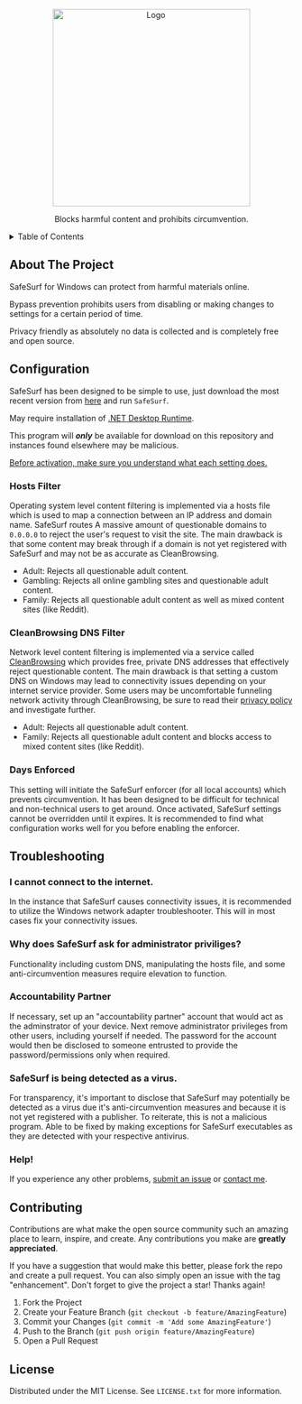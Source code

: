 <!-- Improved compatibility of back to top link: See: https://github.com/othneildrew/Best-README-Template/pull/73 -->
<!--
*** Thanks for checking out the Best-README-Template. If you have a suggestion
*** that would make this better, please fork the repo and create a pull request
*** or simply open an issue with the tag "enhancement".
*** Don't forget to give the project a star!
*** Thanks again! Now go create something AMAZING! :D
-->

<!-- PROJECT LOGO -->
<br />
<div align="center">
  <a href="https://github.com/othneildrew/Best-README-Template">
    <img src="https://github.com/na-stewart/SafeSurf/blob/master/SafeSurf.png" alt="Logo" width="350" height="350">
  </a>
  <p align="center">
    Blocks harmful content and prohibits circumvention.
    <br />
  </p>
</div>

<!-- TABLE OF CONTENTS -->
<details>
  <summary>Table of Contents</summary>
  <ol>
    <li><a href="#about-the-project">About The Project</a></li>
    <li><a href="#configuration">Configuration</a></li>
    <li><a href="#troubleshooting">Troubleshooting</a></li>
    <li><a href="#contributing">Contributing</a></li>
    <li><a href="#license">License</a></li>
  </ol>
</details>

<!-- ABOUT THE PROJECT -->
## About The Project

SafeSurf for Windows can protect from harmful materials online.

Bypass prevention prohibits users from disabling or making changes to settings for a certain period of time.

Privacy friendly as absolutely no data is collected and is completely free and open source.

<!-- GETTING STARTED -->
## Configuration

SafeSurf has been designed to be simple to use, just download the most recent version from [here](https://github.com/na-stewart/SafeSurf/releases) and run `SafeSurf`. 

May require installation of [.NET Desktop Runtime](https://dotnet.microsoft.com/en-us/download/dotnet/8.0).

This program will ***only*** be available for download on this repository and instances found elsewhere may be malicious.

<ins>Before activation, make sure you understand what each setting does.</ins>

### Hosts Filter
Operating system level content filtering is implemented via a hosts file which is used to map a connection between an IP address and domain name. SafeSurf routes A massive amount of questionable domains to `0.0.0.0` to reject the user's request to visit the site. The main drawback is that some content may break through if a domain is not yet registered with SafeSurf and may not be as accurate as CleanBrowsing. 

- Adult: Rejects all questionable adult content.
- Gambling: Rejects all online gambling sites and questionable adult content.
- Family: Rejects all questionable adult content as well as mixed content sites (like Reddit).

### CleanBrowsing DNS Filter
Network level content filtering is implemented via a service called [CleanBrowsing](https://cleanbrowsing.org/) which provides free, private DNS addresses that effectively reject questionable content. The main drawback is that setting a custom DNS on Windows may lead to connectivity issues depending on your internet service provider. Some users may be uncomfortable funneling network activity through CleanBrowsing, be sure to read their [privacy policy](https://cleanbrowsing.org/privacy) and investigate further.

- Adult: Rejects all questionable adult content.
- Family: Rejects all questionable adult content and blocks access to mixed content sites (like Reddit).
  
### Days Enforced
This setting will initiate the SafeSurf enforcer (for all local accounts) which prevents circumvention. It has been designed to be difficult for technical and non-technical users to get around. Once activated, SafeSurf settings cannot be overridden until it expires. It is recommended to find what configuration works well for you before enabling the enforcer.

## Troubleshooting

### I cannot connect to the internet.
In the instance that SafeSurf causes connectivity issues, it is recommended to utilize the Windows network adapter troubleshooter. This will in most cases fix your connectivity issues.

### Why does SafeSurf ask for administrator priviliges?
Functionality including custom DNS, manipulating the hosts file, and some anti-circumvention measures require elevation to function.

### Accountability Partner
If necessary, set up an "accountability partner" account that would act as the adminstrator of your device. Next remove administrator privileges from other users, 
including yourself if needed. The password for the account would then be disclosed to someone entrusted to provide the password/permissions only when required.

### SafeSurf is being detected as a virus.
For transparency, it's important to disclose that SafeSurf may potentially be detected as a virus due it's anti-circumvention measures and because it is not yet registered with a publisher. To reiterate, this is not a malicious program. Able to be fixed by making exceptions for SafeSurf executables as they are detected with your respective antivirus.

### Help!
If you experience any other problems, [submit an issue](https://github.com/na-stewart/FreeSafeSurf/issues) or [contact me](https://blog.na-stewart.com/contact).

<!-- CONTRIBUTING -->
## Contributing

Contributions are what make the open source community such an amazing place to learn, inspire, and create. Any contributions you make are **greatly appreciated**.

If you have a suggestion that would make this better, please fork the repo and create a pull request. You can also simply open an issue with the tag "enhancement".
Don't forget to give the project a star! Thanks again!

1. Fork the Project
2. Create your Feature Branch (`git checkout -b feature/AmazingFeature`)
3. Commit your Changes (`git commit -m 'Add some AmazingFeature'`)
4. Push to the Branch (`git push origin feature/AmazingFeature`)
5. Open a Pull Request

<!-- LICENSE -->
## License

Distributed under the MIT License. See `LICENSE.txt` for more information.
